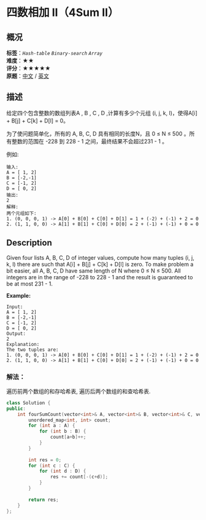 # 四数相加 II（4Sum II）
## 概况
**标签**：*`Hash-table`*  *`Binary-search`*  *`Array`*<br>
**难度**：★★<br>
**评分**：★★★★★<br>
**原题**：[中文](https://leetcode-cn.com/problems/4sum-ii) / [英文](https://leetcode.com/problems/4sum-ii)
## 描述
给定四个包含整数的数组列表A , B , C , D ,计算有多少个元组 (i, j, k, l)，使得A[i] + B[j] + C[k] + D[l] = 0。

为了使问题简单化，所有的 A, B, C, D 具有相同的长度N，且 0 &le; N &le; 500 。所有整数的范围在 -228 到 228 - 1 之间，最终结果不会超过231 - 1 。

例如:
```
输入:
A = [ 1, 2]
B = [-2,-1]
C = [-1, 2]
D = [ 0, 2]
输出:
2
解释:
两个元组如下:
1. (0, 0, 0, 1) -> A[0] + B[0] + C[0] + D[1] = 1 + (-2) + (-1) + 2 = 0
2. (1, 1, 0, 0) -> A[1] + B[1] + C[0] + D[0] = 2 + (-1) + (-1) + 0 = 0
```

## Description
Given four lists A, B, C, D of integer values, compute how many tuples (i, j, k, l) there are such that A[i] + B[j] + C[k] + D[l] is zero.
To make problem a bit easier, all A, B, C, D have same length of N where 0 &le; N &le; 500. All integers are in the range of -228 to 228 - 1 and the result is guaranteed to be at most 231 - 1.

**Example:**
```
Input:
A = [ 1, 2]
B = [-2,-1]
C = [-1, 2]
D = [ 0, 2]
Output:
2
Explanation:
The two tuples are:
1. (0, 0, 0, 1) -> A[0] + B[0] + C[0] + D[1] = 1 + (-2) + (-1) + 2 = 0
2. (1, 1, 0, 0) -> A[1] + B[1] + C[0] + D[0] = 2 + (-1) + (-1) + 0 = 0
```

### 解法：
遍历前两个数组的和存哈希表, 遍历后两个数组的和查哈希表.
```c++
class Solution {
public:
    int fourSumCount(vector<int>& A, vector<int>& B, vector<int>& C, vector<int>& D) {
        unordered_map<int, int> count;
        for (int a : A) {
            for (int b : B) {
                count[a+b]++;
            }
        }
        
        int res = 0;
        for (int c : C) {
            for (int d : D) {
                res += count[-(c+d)];
            }
        }
        
        return res;
    }
};
```